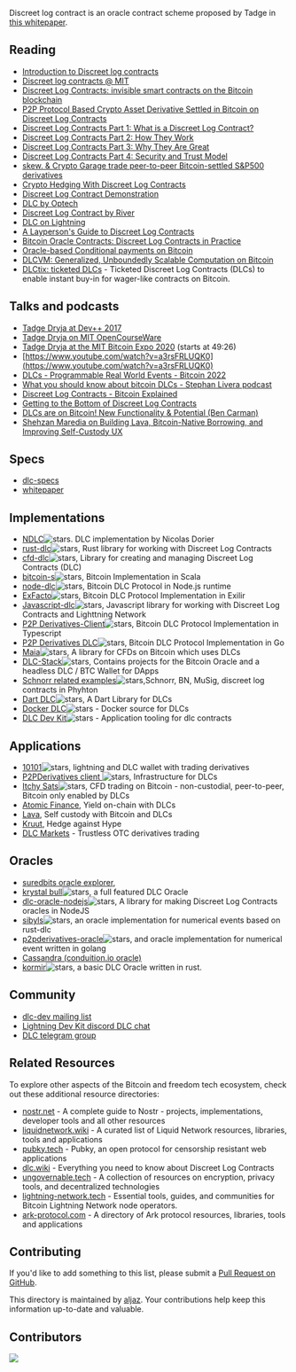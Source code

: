 Discreet log contract is an oracle contract scheme proposed by Tadge in [this whitepaper](https://adiabat.github.io/dlc.pdf).

## Reading
* [Introduction to Discreet log contracts](https://github.com/discreetlogcontracts/dlcspecs/blob/master/Introduction.md)
* [Discreet log contracts @ MIT](https://dci.mit.edu/smart-contracts)
* [Discreet Log Contracts: invisible smart contracts on the Bitcoin blockchain](https://medium.com/@gertjaap/discreet-log-contracts-invisible-smart-contracts-on-the-bitcoin-blockchain-cc8afbdbf0db)
* [P2P Protocol Based Crypto Asset Derivative Settled in Bitcoin on Discreet Log Contracts](https://medium.com/crypto-garage/p2p-protocol-based-crypto-asset-derivative-settled-in-bitcoin-on-discreet-log-contracts-13c823448ae8)
* [Discreet Log Contracts Part 1: What is a Discreet Log Contract?](https://suredbits.com/discreet-log-contracts-part-1-what-is-a-discreet-log-contract/)
* [Discreet Log Contracts Part 2: How They Work](https://suredbits.com/discreet-log-contracts-part-2-how-they-work-adaptor-version/)
* [Discreet Log Contracts Part 3: Why They Are Great](https://suredbits.com/discreet-log-contracts-part-3-why-they-are-great/)
* [Discreet Log Contracts Part 4: Security and Trust Model](https://suredbits.com/discreet-log-contracts-part-4-security-and-trust-model/)
* [skew. & Crypto Garage trade peer-to-peer Bitcoin-settled S&P500 derivatives](https://medium.com/crypto-garage/skew-crypto-garage-trade-peer-to-peer-bitcoin-settled-s-p500-derivatives-f9958db011dd)
* [Crypto Hedging With Discreet Log Contracts](https://suredbits.com/crypto-hedging-with-discreet-log-contracts/)
* [Discreet Log Contract Demonstration](https://suredbits.com/discreet-log-contract-demonstration/)
* [DLC by Optech](https://bitcoinops.org/en/topics/discreet-log-contracts/)
* [Discreet Log Contract by River](https://river.com/learn/terms/d/discreet-log-contract-dlc/)
* [DLC on Lightning](https://medium.com/crypto-garage/dlc-on-lightning-cb5d191f6e64)
* [A Layperson's Guide to Discreet Log Contracts](https://atomic.finance/blog/discreet-log-contracts/)
* [Bitcoin Oracle Contracts: Discreet Log Contracts in Practice](https://ieeexplore.ieee.org/document/9805512)
* [Oracle-based Conditional payments on Bitcoin](https://blog.lnmarkets.com/oracle-based-conditionnal-payment-on-bitcoin-2/)
* [DLCVM: Generalized, Unboundedly Scalable Computation on Bitcoin](https://dlcvm.tiiny.site/)
* [DLCtix: ticketed DLCs](https://github.com/conduition/dlctix) - Ticketed Discreet Log Contracts (DLCs) to enable instant buy-in for wager-like contracts on Bitcoin. 

## Talks and podcasts

* [Tadge Dryja at Dev++ 2017](https://www.youtube.com/watch?v=FU-rA5dkTHI)
* [Tadge Dryja on MIT OpenCourseWare](https://www.youtube.com/watch?v=P6AX8KdXAts)
* [Tadge Dryja at the MIT Bitcoin Expo 2020](https://livestream.com/accounts/2261474/events/9019383/videos/202643580) (starts at 49:26)
* [https://www.youtube.com/watch?v=a3rsFRLUQK0](https://www.youtube.com/watch?v=a3rsFRLUQK0)
* [DLCs - Programmable Real World Events - Bitcoin 2022](https://www.youtube.com/watch?v=w7uoFXsAR6Y)
* [What you should know about bitcoin DLCs - Stephan Livera podcast](https://stephanlivera.com/episode/219/)
* [Discreet Log Contracts - Bitcoin Explained](https://podcasts.google.com/feed/aHR0cHM6Ly9uYWRvYnRjLmxpYnN5bi5jb20vcnNz/episode/YTc0ZGY5MzEtMDE3Yy00ZTQ2LTkzNjgtZTQ2N2JmZDQxYWQz)
* [Getting to the Bottom of Discreet Log Contracts](https://podcasts.google.com/feed/aHR0cHM6Ly9hbmNob3IuZm0vcy83MmNhYmJlOC9wb2RjYXN0L3Jzcw/episode/NmE0YzVlNWYtYmJhYi00NjUyLWI1ZTItNzA2MjFkYmJmM2Yx)
* [DLCs are on Bitcoin! New Functionality & Potential (Ben Carman)](https://podcasts.google.com/feed/aHR0cHM6Ly9hbmNob3IuZm0vcy84MGQ1Y2ZjL3BvZGNhc3QvcnNz/episode/MjBhZTJkZDgtODI1ZC00NzNkLWE5NTktMTE5N2MxNWQzN2U4)
* [Shehzan Maredia on Building Lava, Bitcoin-Native Borrowing, and Improving Self-Custody UX](https://www.stacksats.how/podcasts/e107-shehzan-maredia-on-building-lava-bitcoin-native-borrowing-and-improving-self-custody-ux) 

## Specs
* [dlc-specs](https://github.com/discreetlogcontracts/dlcspecs)
* [whitepaper](https://adiabat.github.io/dlc.pdf)

## Implementations 
* [NDLC](https://github.com/dgarage/NDLC)![stars](https://img.shields.io/github/stars/dgarage/NDLC.svg?style=social). DLC implementation by Nicolas Dorier
* [rust-dlc](https://github.com/p2pderivatives/rust-dlc)![stars](https://img.shields.io/github/stars/p2pderivatives/rust-dlc?style=social), Rust library for working with Discreet Log Contracts 
* [cfd-dlc](https://github.com/p2pderivatives/cfd-dlc)![stars](https://img.shields.io/github/stars/p2pderivatives/cfd-dlc?style=social), Library for creating and managing Discreet Log Contracts (DLC) 
* [bitcoin-s](https://github.com/bitcoin-s/bitcoin-s)![stars](https://img.shields.io/github/stars/bitcoin-s/bitcoin-s.svg?style=social), Bitcoin Implementation in Scala 
* [node-dlc](https://github.com/AtomicFinance/node-dlc)![stars](https://img.shields.io/github/stars/AtomicFinance/node-dlc.svg?style=social), Bitcoin DLC Protocol in Node.js runtime
* [ExFacto](https://github.com/ExFacto/exfacto)![stars](https://img.shields.io/github/stars/ExFacto/exfacto.svg?style=social), Bitcoin DLC Protocol Implementation in Exilir
* [Javascript-dlc](https://github.com/AreaLayer/javascript-dlc)![stars](https://img.shields.io/github/stars/AreaLayer/javascript-dlc.svg?style=social), Javascript library for working with Discreet Log Contracts and Lighttning Network
* [P2P Derivatives-Client](https://github.com/p2pderivatives/p2pderivatives-client)![stars](https://img.shields.io/github/stars/p2pderivatives/p2pderivatives-client.svg?style=social), Bitcoin DLC Protocol Implementation in Typescript
* [P2P Derivatives DLC](https://github.com/p2pderivatives/dlc)![stars](https://img.shields.io/github/stars/p2pderivatives/dlc.svg?style=social), Bitcoin DLC Protocol Implementation in Go
* [Maia](https://github.com/comit-network/maia)![stars](https://img.shields.io/github/stars/comit-network/maia.svg?style=social), A library for CFDs on Bitcoin which uses DLCs
* [DLC-Stack](https://github.com/DLC-link/dlc-stack)![stars](https://img.shields.io/github/stars/DLC-link/dlc-stack?style=social),  Contains projects for the Bitcoin Oracle and a headless DLC / BTC Wallet for DApps
* [Schnorr related examples](https://github.com/yuntai/schnorr-examples)![stars](https://img.shields.io/github/stars/yuntai/schnorr-examples?style=social),Schnorr, BN, MuSig, discreet log contracts in Phyhton
* [Dart DLC](https://github.com/Horus-Org/dart-dlc)![stars](https://img.shields.io/github/stars/Horus-Org/dart-dlc?style=social), A Dart Library for DLCs
* [Docker DLC](https://github.com/Horus-Org/docker-dlc/)![stars](https://img.shields.io/github/stars/Horus-Org/docker-dlc?style=social) -  Docker source for DLCs
* [DLC Dev Kit](https://github.com/bennyhodl/dlcdevkit)![stars](https://img.shields.io/github/stars/bennyhodl/dlcdevkit?style=social)  - Application tooling for dlc contracts

## Applications 
* [10101](https://github.com/get10101/10101)![stars](https://img.shields.io/github/stars/get10101/10101?style=social), lightning and DLC wallet with trading derivatives
* [P2PDerivatives client ](https://github.com/p2pderivatives/p2pderivatives-client)![stars](https://img.shields.io/github/stars/yuntai/schnorr-examples?style=social), Infrastructure for DLCs
* [Itchy Sats](https://github.com/itchysats/itchysats)![stars](https://img.shields.io/github/stars/yuntai/schnorr-examples?style=social), CFD trading on Bitcoin - non-custodial, peer-to-peer, Bitcoin only enabled by DLCs
* [Atomic Finance](https://atomic.finance/), Yield on-chain with DLCs
* [Lava](https://www.lava.xyz/),  Self custody with Bitcoin and DLCs
* [Kruut](https://krutt.fi/), Hedge against Hype
* [DLC Markets](https://dlcmarkets.com/) -  Trustless OTC derivatives trading 

## Oracles
* [suredbits oracle explorer](https://oracle.suredbits.com/), 
* [krystal bull](https://github.com/bitcoin-s/krystal-bull)![stars](https://img.shields.io/github/stars/bitcoin-s/krystal-bull?style=social), a full featured DLC Oracle
* [dlc-oracle-nodejs](https://github.com/mit-dci/dlc-oracle-nodejs)![stars](https://img.shields.io/github/stars/mit-dci/dlc-oracle-nodejs?style=social),  A library for making Discreet Log Contracts oracles in NodeJS 
* [sibyls](https://github.com/lava-xyz/sibyls)![stars](https://img.shields.io/github/stars/lava-xyz/sibyls?style=social), an oracle implementation for numerical events based on rust-dlc
* [p2pderivatives-oracle](https://github.com/p2pderivatives/p2pderivatives-oracle)![stars](https://img.shields.io/github/stars/p2pderivatives/p2pderivatives-oracle?style=social), and oracle implementation for numerical event written in golang
* [Cassandra (conduition.io oracle)](https://conduition.io/code/cassandra/)
* [kormir](https://github.com/bennyhodl/kormir)![stars](https://img.shields.io/github/stars/bennyhodl/kormir?style=social), a basic DLC Oracle written in rust.

## Community 
* [dlc-dev mailing list](https://mailmanlists.org/mailman/listinfo/dlc-dev)
* [Lightning Dev Kit discord DLC chat](https://discord.gg/5AcknnMfBw)
* [DLC telegram group](https://t.me/BitcoinDLCs)

## Related Resources

To explore other aspects of the Bitcoin and freedom tech ecosystem, check out these additional resource directories:
- [nostr.net](https://www.nostr.net) - A complete guide to Nostr - projects, implementations, developer tools and all other resources
- [liquidnetwork.wiki](https://liquidnetwork.wiki) - A curated list of Liquid Network resources, libraries, tools and applications
- [pubky.tech](https://pubky.tech) - Pubky, an open protocol for censorship resistant web applications
- [dlc.wiki](https://www.dlc.wiki) - Everything you need to know about Discreet Log Contracts
- [ungovernable.tech](https://ungovernable.tech) - A collection of resources on encryption, privacy tools, and decentralized technologies
- [lightning-network.tech](https://www.lightning-network.tech/)  - Essential tools, guides, and communities for Bitcoin Lightning Network node operators.
- [ark-protocol.com](https://ark-protocol.com) - A directory of Ark protocol resources, libraries, tools and applications

## Contributing

If you'd like to add something to this list, please submit a [Pull Request on GitHub](https://github.com/aljazceru/discreet-log-contracts).

This directory is maintained by [aljaz](https://disobey.dev/contact/). Your contributions help keep this information up-to-date and valuable.

## Contributors

<a align="center" href="https://github.com/aljazceru/discreet-log-contracts/graphs/contributors">
  <img src="https://contrib.rocks/image?repo=aljazceru/discreet-log-contracts"/>
</a>
